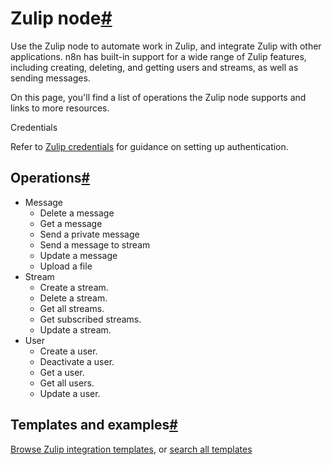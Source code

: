 [](https://github.com/n8n-io/n8n-docs/edit/main/docs/integrations/builtin/app-nodes/n8n-nodes-base.zulip.md "Edit this page")

# Zulip node[#](#zulip-node "Permanent link")

Use the Zulip node to automate work in Zulip, and integrate Zulip with other applications. n8n has built-in support for a wide range of Zulip features, including creating, deleting, and getting users and streams, as well as sending messages.

On this page, you'll find a list of operations the Zulip node supports and links to more resources.

Credentials

Refer to [Zulip credentials](../../credentials/zulip/) for guidance on setting up authentication.

## Operations[#](#operations "Permanent link")

*   Message
    *   Delete a message
    *   Get a message
    *   Send a private message
    *   Send a message to stream
    *   Update a message
    *   Upload a file
*   Stream
    *   Create a stream.
    *   Delete a stream.
    *   Get all streams.
    *   Get subscribed streams.
    *   Update a stream.
*   User
    *   Create a user.
    *   Deactivate a user.
    *   Get a user.
    *   Get all users.
    *   Update a user.

## Templates and examples[#](#templates-and-examples "Permanent link")

[Browse Zulip integration templates](https://n8n.io/integrations/zulip/), or [search all templates](https://n8n.io/workflows/)